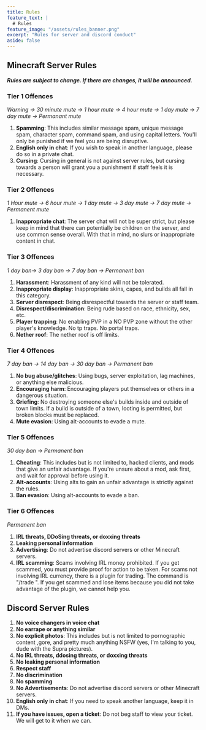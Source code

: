 ```yaml
---
title: Rules
feature_text: |
  # Rules
feature_image: "/assets/rules_banner.png"
excerpt: "Rules for server and discord conduct"
aside: false
---
```


## Minecraft Server Rules

***Rules are subject to change. If there are changes, it will be announced.***

### Tier 1 Offences
*Warning → 30 minute mute → 1 hour mute → 4 hour mute → 1 day mute → 7 day mute → Permanant mute*
1. **Spamming**:
This includes similar message spam, unique message spam, character spam, command spam, and using capital letters. You'll only be punished if we feel you are being disruptive.
1. **English only in chat**:
If you wish to speak in another language, please do so in a private chat.
1. **Cursing**:
Cursing in general is not against server rules, but cursing towards a person will grant you a punishment if staff feels it is necessary.

### Tier 2 Offences
*1 Hour mute → 6 hour mute → 1 day mute → 3 day mute → 7 day mute → Permanent mute*
1. **Inappropriate chat**:
The server chat will not be super strict, but please keep in mind that there can potentially be children on the server, and use common sense overall. With that in mind, no slurs or inappropriate content in chat.

### Tier 3 Offences
*1 day ban→ 3 day ban → 7 day ban → Permanent ban*
1. **Harassment**: Harassment of any kind will not be tolerated.
1. **Inappropriate display**:
Inappropriate skins, capes, and builds all fall in this category.
1. **Server disrespect**:
Being disrespectful towards the server or staff team.
1. **Disrespect/discrimination**:
Being rude based on race, ethnicity, sex, etc.
1. **Player trapping**:
No enabling PVP in a NO PVP zone without the other player's knowledge. No tp traps. No portal traps.
1. **Nether roof**:
The nether roof is off limits.

### Tier 4 Offences
*7 day ban → 14 day ban → 30 day ban → Permanent ban*
1. **No bug abuse/glitches**:
Using bugs, server exploitation, lag machines, or anything else malicious.
1. **Encouraging harm**:
Encouraging players put themselves or others in a dangerous situation.
1. **Griefing**:
No destroying someone else's builds inside and outside of town limits. If a build is outside of a town, looting is permitted, but broken blocks must be replaced.
1. **Mute evasion**:
Using alt-accounts to evade a mute.

### Tier 5 Offences
*30 day ban → Permanent ban*
1. **Cheating**:
This includes but is not limited to, hacked clients, and mods that give an unfair advantage. If you're unsure about a mod, ask first, and wait for approval before using it.
1. **Alt-accounts**:
Using alts to gain an unfair advantage is strictly against the rules.
1. **Ban evasion**:
Using alt-accounts to evade a ban.

### Tier 6 Offences
*Permanent ban*
1. **IRL threats, DDoSing threats, or doxxing threats**
1. **Leaking personal information**
1. **Advertising**:
Do not advertise discord servers or other Minecraft servers.
1. **IRL scamming**:
Scams involving IRL money prohibited. If you get scammed, you must provide proof for action to be taken. For scams not involving IRL currency, there is a plugin for trading. The command is "/trade <name>". If you get scammed and lose items because you did not take advantage of the plugin, we cannot help you.


## Discord Server Rules
1. **No voice changers in voice chat**
1. **No earrape or anything similar**
1. **No explicit photos**:
This includes but is not limited to pornographic content ,gore, and pretty much anything NSFW (yes, I'm talking to you, dude with the Supra pictures).
1. **No IRL threats, ddosing threats, or doxxing threats**
1. **No leaking personal information**
1. **Respect staff**
1. **No discrimination**
1. **No spamming**
1. **No Advertisements**:
Do not advertise discord servers or other Minecraft servers.
1. **English only in chat**:
If you need to speak another language, keep it in DMs.
1. **If you have issues, open a ticket**:
Do not beg staff to view your ticket. We will get to it when we can.
